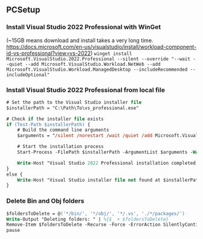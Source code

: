 ## PCSetup 

### Install Visual Studio 2022 Professional with WinGet

(~15GB means download and install takes a very long time. https://docs.microsoft.com/en-us/visualstudio/install/workload-component-id-vs-professional?view=vs-2022)
`winget install Microsoft.VisualStudio.2022.Professional --silent --override "--wait --quiet --add Microsoft.VisualStudio.Workload.NetWeb --add Microsoft.VisualStudio.Workload.ManagedDesktop --includeRecommended --includeOptional"`

### Install Visual Studio 2022 Professional from local file

```ps
# Set the path to the Visual Studio installer file
$installerPath = "C:\Path\To\vs_professional.exe"

# Check if the installer file exists
if (Test-Path $installerPath) {
    # Build the command line arguments
    $arguments = "/silent /norestart /wait /quiet /add Microsoft.VisualStudio.Workload.NetWeb /add Microsoft.VisualStudio.Workload.ManagedDesktop /includeRecommended /includeOptional"

    # Start the installation process
    Start-Process -FilePath $installerPath -ArgumentList $arguments -Wait

    Write-Host "Visual Studio 2022 Professional installation completed."
}
else {
    Write-Host "Visual Studio installer file not found at $installerPath"
}
```

### Delete Bin and Obj folders

```ps
$foldersToDelete = @('*/bin/', '*/obj/', '*/.vs', './*/packages/')
Write-Output "Deleting folders: " | %{$_ + $foldersToDelete}
Remove-Item $foldersToDelete -Recurse -Force -ErrorAction SilentlyContinue
pause
```
